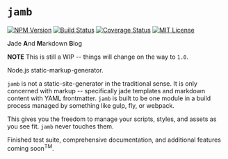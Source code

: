 # `jamb`

[![NPM Version][versionBadge]][version]
[![Build Status][travisBadge]][travis]
[![Coverage Status][coverallsBadge]][coveralls]
[![MIT License][licenseBadge]][license]

**J**ade **A**nd **M**arkdown **B**log

**NOTE** This is still a WIP -- things will change on the way to `1.0`.

Node.js static-markup-generator.

`jamb` is not a static-site-generator in the traditional sense.
It is only concerned with markup -- specifically jade templates and markdown content with YAML frontmatter.
`jamb` is built to be one module in a build process managed by something like gulp, fly, or webpack.

This gives you the freedom to manage your scripts, styles, and assets as you see fit.
`jamb` never touches them.

Finished test suite, comprehensive documentation, and additional features coming soon<sup>TM</sup>.

[versionBadge]: https://img.shields.io/npm/v/jamb.svg?style=flat-square
[travisBadge]: https://img.shields.io/travis/codekirei/jamb.svg?style=flat-square
[coverallsBadge]: https://img.shields.io/coveralls/codekirei/jamb.svg?style=flat-square
[licenseBadge]: https://img.shields.io/badge/license-MIT-blue.svg?style=flat-square
[version]: https://www.npmjs.com/package/jamb
[travis]: https://travis-ci.org/codekirei/jamb
[coveralls]: https://coveralls.io/github/codekirei/jamb?branch=master
[license]: https://github.com/codekirei/jamb/blob/master/license
